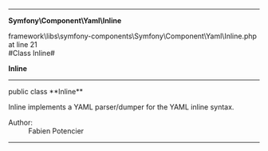
- - -

**Symfony\Component\Yaml\Inline**
<div class="location">framework\libs\symfony-components\Symfony\Component\Yaml\Inline.php at line 21</div>
#Class Inline#

**Inline**


- - -

<p class="signature">public  class **Inline**</p>

<div class="comment" id="overview_description"><p>Inline implements a YAML parser/dumper for the YAML inline syntax.</p></div>

<dl>
<dt>Author:</dt>
<dd>Fabien Potencier <fabien@symfony.com></dd>
</dl>

- - -

